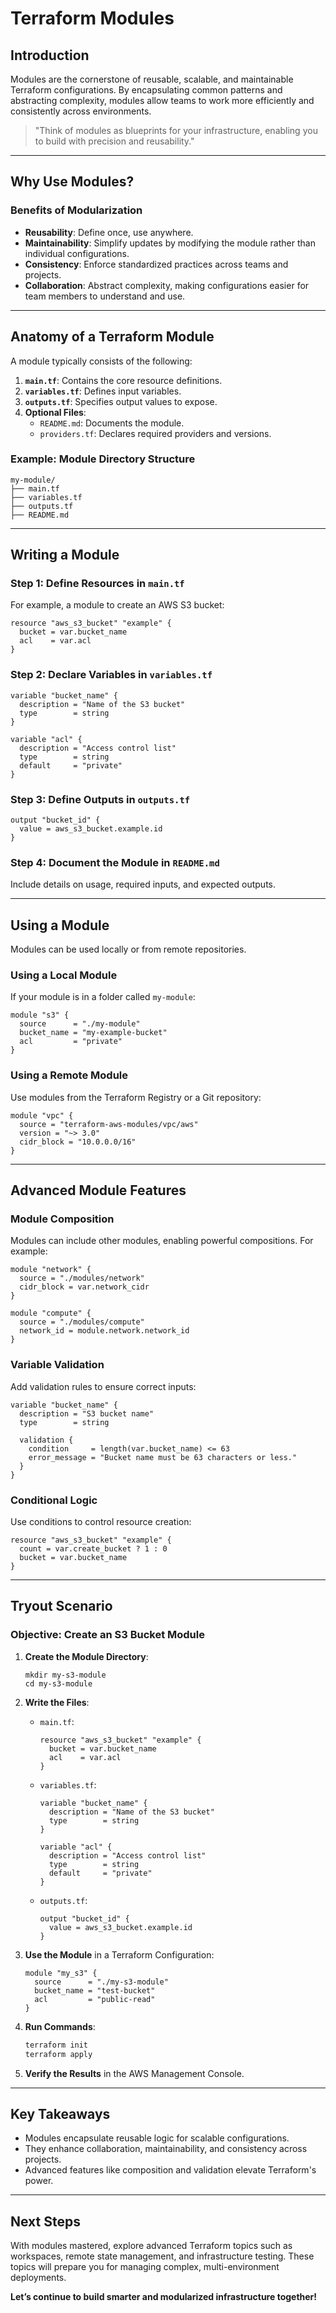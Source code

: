 # Terraform Modules

## Introduction
Modules are the cornerstone of reusable, scalable, and maintainable Terraform configurations. By encapsulating common patterns and abstracting complexity, modules allow teams to work more efficiently and consistently across environments.

> "Think of modules as blueprints for your infrastructure, enabling you to build with precision and reusability."

---

## Why Use Modules?
### Benefits of Modularization
- **Reusability**: Define once, use anywhere.
- **Maintainability**: Simplify updates by modifying the module rather than individual configurations.
- **Consistency**: Enforce standardized practices across teams and projects.
- **Collaboration**: Abstract complexity, making configurations easier for team members to understand and use.

---

## Anatomy of a Terraform Module
A module typically consists of the following:
1. **`main.tf`**: Contains the core resource definitions.
2. **`variables.tf`**: Defines input variables.
3. **`outputs.tf`**: Specifies output values to expose.
4. **Optional Files**:
   - `README.md`: Documents the module.
   - `providers.tf`: Declares required providers and versions.

### Example: Module Directory Structure
```
my-module/
├── main.tf
├── variables.tf
├── outputs.tf
├── README.md
```

---

## Writing a Module
### Step 1: Define Resources in `main.tf`
For example, a module to create an AWS S3 bucket:

```hcl
resource "aws_s3_bucket" "example" {
  bucket = var.bucket_name
  acl    = var.acl
}
```

### Step 2: Declare Variables in `variables.tf`

```hcl
variable "bucket_name" {
  description = "Name of the S3 bucket"
  type        = string
}

variable "acl" {
  description = "Access control list"
  type        = string
  default     = "private"
}
```

### Step 3: Define Outputs in `outputs.tf`

```hcl
output "bucket_id" {
  value = aws_s3_bucket.example.id
}
```

### Step 4: Document the Module in `README.md`
Include details on usage, required inputs, and expected outputs.

---

## Using a Module
Modules can be used locally or from remote repositories.

### Using a Local Module
If your module is in a folder called `my-module`:

```hcl
module "s3" {
  source      = "./my-module"
  bucket_name = "my-example-bucket"
  acl         = "private"
}
```

### Using a Remote Module
Use modules from the Terraform Registry or a Git repository:

```hcl
module "vpc" {
  source = "terraform-aws-modules/vpc/aws"
  version = "~> 3.0"
  cidr_block = "10.0.0.0/16"
}
```

---

## Advanced Module Features
### Module Composition
Modules can include other modules, enabling powerful compositions. For example:

```hcl
module "network" {
  source = "./modules/network"
  cidr_block = var.network_cidr
}

module "compute" {
  source = "./modules/compute"
  network_id = module.network.network_id
}
```

### Variable Validation
Add validation rules to ensure correct inputs:

```hcl
variable "bucket_name" {
  description = "S3 bucket name"
  type        = string

  validation {
    condition     = length(var.bucket_name) <= 63
    error_message = "Bucket name must be 63 characters or less."
  }
}
```

### Conditional Logic
Use conditions to control resource creation:

```hcl
resource "aws_s3_bucket" "example" {
  count = var.create_bucket ? 1 : 0
  bucket = var.bucket_name
}
```

---

## Tryout Scenario
### Objective: Create an S3 Bucket Module
1. **Create the Module Directory**:
   ```
   mkdir my-s3-module
   cd my-s3-module
   ```

2. **Write the Files**:
   - `main.tf`:
     ```hcl
     resource "aws_s3_bucket" "example" {
       bucket = var.bucket_name
       acl    = var.acl
     }
     ```
   - `variables.tf`:
     ```hcl
     variable "bucket_name" {
       description = "Name of the S3 bucket"
       type        = string
     }

     variable "acl" {
       description = "Access control list"
       type        = string
       default     = "private"
     }
     ```
   - `outputs.tf`:
     ```hcl
     output "bucket_id" {
       value = aws_s3_bucket.example.id
     }
     ```

3. **Use the Module** in a Terraform Configuration:
   ```hcl
   module "my_s3" {
     source      = "./my-s3-module"
     bucket_name = "test-bucket"
     acl         = "public-read"
   }
   ```

4. **Run Commands**:
   ```bash
   terraform init
   terraform apply
   ```

5. **Verify the Results** in the AWS Management Console.

---

## Key Takeaways
- Modules encapsulate reusable logic for scalable configurations.
- They enhance collaboration, maintainability, and consistency across projects.
- Advanced features like composition and validation elevate Terraform's power.

---

## Next Steps
With modules mastered, explore advanced Terraform topics such as workspaces, remote state management, and infrastructure testing. These topics will prepare you for managing complex, multi-environment deployments.

**Let’s continue to build smarter and modularized infrastructure together!**
